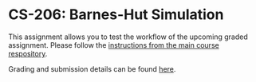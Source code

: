 # CS-206: Barnes-Hut Simulation

This assignment allows you to test the workflow of the upcoming graded
assignment. Please follow the [instructions from the main course
respository](https://gitlab.epfl.ch/lamp/cs206-2020/blob/master/homeworks/homework4-barnes-hut-simulation/README.md).

Grading and submission details can be found [here](https://gitlab.epfl.ch/lamp/cs206-2020/blob/master/homeworks/instructions/grading-and-submission.md).
